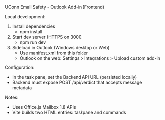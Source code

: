 UConn Email Safety - Outlook Add-in (Frontend)

Local development:

1. Install dependencies
   - npm install
2. Start dev server (HTTPS on 3000)
   - npm run dev
3. Sideload in Outlook (Windows desktop or Web)
   - Use manifest.xml from this folder
   - Outlook on the web: Settings > Integrations > Upload custom add-in

Configuration:
- In the task pane, set the Backend API URL (persisted locally)
- Backend must expose POST /api/verdict that accepts message metadata

Notes:
- Uses Office.js Mailbox 1.8 APIs
- Vite builds two HTML entries: taskpane and commands

